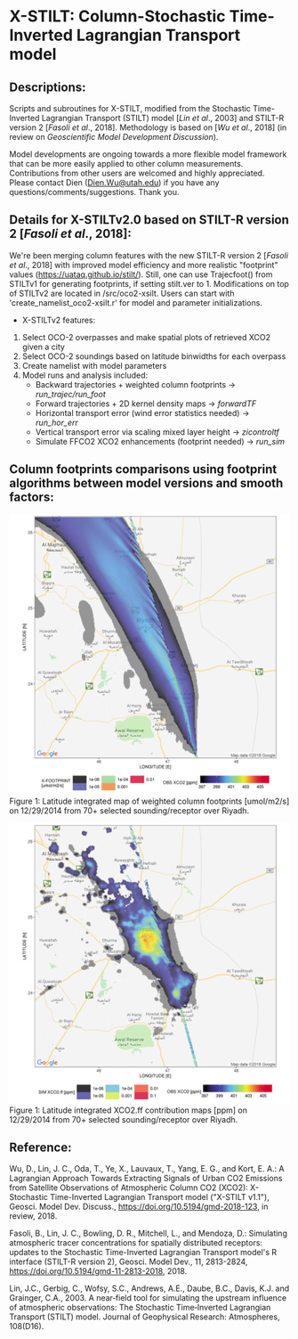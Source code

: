 # X-STILT: Column-Stochastic Time-Inverted Lagrangian Transport model
## Descriptions:
Scripts and subroutines for X-STILT, modified from the Stochastic Time-Inverted Lagrangian Transport (STILT) model [*Lin et al*., 2003] and STILT-R version 2 [*Fasoli et al*., 2018]. Methodology is based on [*Wu et al*., 2018] (in review on *Geoscientific Model Development Discussion*).

Model developments are ongoing towards a more flexible model framework that can be more easily applied to other column measurements. Contributions from other users are welcomed and highly appreciated. Please contact Dien (Dien.Wu@utah.edu) if you have any questions/comments/suggestions. Thank you.


## Details for X-STILTv2.0 based on STILT-R version 2 [*Fasoli et al*., 2018]:
We're been merging column features with the new STILT-R version 2 [*Fasoli et al*., 2018] with improved model efficiency and more realistic "footprint" values (https://uataq.github.io/stilt/). Still, one can use Trajecfoot() from STILTv1 for generating footprints, if setting stilt.ver to 1.
Modifications on top of STILTv2 are located in /src/oco2-xsilt. Users can start with 'create_namelist_oco2-xsilt.r' for model and parameter initializations.

- X-STILTv2 features:
1. Select OCO-2 overpasses and make spatial plots of retrieved XCO2 given a city
2. Select OCO-2 soundings based on latitude binwidths for each overpass
3. Create namelist with model parameters
4. Model runs and analysis included:
   * Backward trajectories + weighted column footprints        -> *run_trajec/run_foot*
   * Forward trajectories + 2D kernel density maps             -> *forwardTF*
   * Horizontal transport error (wind error statistics needed) -> *run_hor_err*
   * Vertical transport error via scaling mixed layer height   -> *zicontroltf*
   * Simulate FFCO2 XCO2 enhancements (footprint needed)       -> *run_sim*


## Column footprints comparisons using footprint algorithms between model versions and smooth factors:
![](wgt_sum_xfoot_Riyadh_2015121610_gdas0p5_STILTv2_zoom8_-72hrs_100dpar.png)
Figure 1: Latitude integrated map of weighted column footprints [umol/m2/s] on 12/29/2014 from 70+ selected sounding/receptor over Riyadh.

![](wgt_sum_xco2_Riyadh_2015121610_gdas0p5_STILTv2_zoom8_-72hrs_100dpar.png)
Figure 1: Latitude integrated XCO2.ff contribution maps [ppm] on 12/29/2014 from 70+ selected sounding/receptor over Riyadh.

## Reference:
Wu, D., Lin, J. C., Oda, T., Ye, X., Lauvaux, T., Yang, E. G., and Kort, E. A.: A Lagrangian Approach Towards Extracting Signals of Urban CO2 Emissions from Satellite Observations of Atmospheric Column CO2 (XCO2): X-Stochastic Time-Inverted Lagrangian Transport model ("X-STILT v1.1"), Geosci. Model Dev. Discuss., https://doi.org/10.5194/gmd-2018-123, in review, 2018.

Fasoli, B., Lin, J. C., Bowling, D. R., Mitchell, L., and Mendoza, D.: Simulating atmospheric tracer concentrations for spatially distributed receptors: updates to the Stochastic Time-Inverted Lagrangian Transport model's R interface (STILT-R version 2), Geosci. Model Dev., 11, 2813-2824, https://doi.org/10.5194/gmd-11-2813-2018, 2018.

Lin, J.C., Gerbig, C., Wofsy, S.C., Andrews, A.E., Daube, B.C., Davis, K.J. and Grainger, C.A., 2003. A near‐field tool for simulating the upstream influence of atmospheric observations: The Stochastic Time‐Inverted Lagrangian Transport (STILT) model. Journal of Geophysical Research: Atmospheres, 108(D16).
